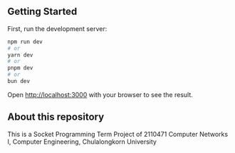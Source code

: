 ## Getting Started

First, run the development server:

```bash
npm run dev
# or
yarn dev
# or
pnpm dev
# or
bun dev
```

Open [http://localhost:3000](http://localhost:3000) with your browser to see the result.


## About this repository
This is a Socket Programming Term Project of 2110471 Computer Networks I, Computer Engineering, Chulalongkorn University


